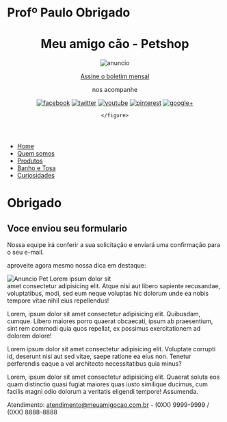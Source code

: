 # Profº Paulo Obrigado

<!DOCTYPE html>
<html lang="en">
<head>
<meta charset="UTF-8">
<meta name="viewport" content="width=device-width, initial-scale=1.0">
<title>Document</title>
<script src="interacao/html5shiv.min.js"></script>
<link rel="stylesheet" href="estilos/principal.css">
</head>
<body>
<header>
<h1>Meu amigo cão - Petshop</h1>
<div id="anuncio">
<img src="Multimidia/anuncio-cantinho-feliz-h.jpg" alt="anuncio">
</div>
<section>
    <p><a href="boletim.html">Assine o boletim mensal</a></p>
    <p>nos acompanhe</p>
    <figure>
        <a href="#"><img src="Multimidia/ms-facebook.gif" alt="facebook"></a>
        <a href="#"><img src="Multimidia/ms-twitter.gif" alt="twitter"></a>
        <a href="#"><img src="Multimidia/ms-youtube.gif" alt="youtube"></a>
        <a href="#"><img src="Multimidia/ms-pinterest.gif" alt="pinterest"></a>
        <a href="#"><img src="Multimidia/ms-gmais.gif" alt="google+"></a>
        
    </figure>
</section>
    </header>
    <nav>
<ul>
<li><a href="index.html">Home</a></li>
<li><a href="quem-somos.html">Quem somos</a></li>
<li><a href="produtos.html">Produtos</a></li>
<li><a href="banho-e-tosa.html">Banho e Tosa</a></li>
<li><a href="curiosidades.html">Curiosidades</a></li>
</ul>
</nav>
<main>
<h1>Obrigado</h1>
<h2>Voce enviou seu formulario</h2>
<p>
Nossa equipe irá conferir a sua solicitação e enviará uma confirmação para o seu e-mail.
</p> 
<p>aproveite agora mesmo nossa dica em destaque:</p>
<p>
<img src="Multimidia/anuncio_pet3.jpg" alt="Anuncio Pet">
Lorem ipsum dolor sit <br> amet consectetur adipisicing elit. 
Atque nisi aut libero sapiente recusandae, voluptatibus, modi, sed eum neque voluptas hic dolorum unde ea nobis tempore vitae nihil eius repellendus!
</p>
<p>Lorem, ipsum dolor sit amet consectetur adipisicing elit. Quibusdam, cumque. 
Libero maiores porro quaerat obcaecati, ipsum ab praesentium, sint rem commodi quia quos repellat, ex possimus exercitationem ad dolorem dolore!</p>
<p>Lorem ipsum dolor sit amet consectetur adipisicing elit. Voluptate corrupti id, deserunt nisi aut sed vitae, saepe ratione ea eius non. 
Tenetur perferendis eaque a vel architecto necessitatibus quia minus?</p>
<p>Lorem, ipsum dolor sit amet consectetur adipisicing elit. Quaerat soluta eos quam distinctio quasi fugiat maiores quas iusto similique ducimus, 
cum facilis magni odio dolorum a veritatis eligendi tempore! Assumenda.</p>
</main>
<footer>
<p>Atendimento: <a href="mailto:atendimento@meuamigocao.com.br">atendimento@meuamigocao.com.br</a>
- (0XX) 9999-9999 / (0XX) 8888-8888</p>
</footer>
</body>
</html>
